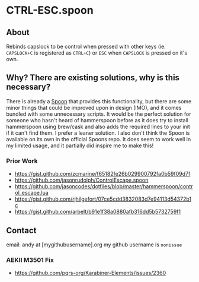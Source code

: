 # CTRL-ESC.spoon

## About

Rebinds capslock to be control when pressed with other keys (ie. `CAPSLOCK+C` is registered as `CTRL+C`) or `ESC` when `CAPSLOCK` is pressed on it's own.

## Why? There are existing solutions, why is this necessary?

There is already a [Spoon](https://github.com/jasonrudolph/ControlEscape.spoon) that provides this functionality, but there are some minor things that could be improved upon in design (IMO), and it comes bundled with some unnecessary scripts. It would be the perfect solution for someone who hasn't heard of hammerspoon before as it does try to install hammerspoon using brew/cask and also adds the required lines to your init if it can't find them. I prefer a leaner solution. I also don't think the Spoon is available on its own in the official Spoons repo. It does seem to work well in my limited usage, and it partially did inspire me to make this!

### Prior Work

- https://gist.github.com/zcmarine/f65182fe26b029900792fa0b59f09d7f
- https://github.com/jasonrudolph/ControlEscape.spoon
- https://github.com/jasoncodes/dotfiles/blob/master/hammerspoon/control_escape.lua
- https://gist.github.com/rjhilgefort/07ce5cdd3832083d7e94113d54372b1c
- https://gist.github.com/arbelt/b91e1f38a0880afb316dd5b5732759f1

## Contact

email: andy at [mygithubusername].org
my github username is `nonissue`

### AEKII M3501 Fix

- https://github.com/pqrs-org/Karabiner-Elements/issues/2360

